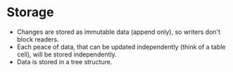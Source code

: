 # Storage

* Changes are stored as immutable data (append only), so writers don't block readers.
* Each peace of data, that can be updated independently (think of a table cell), will be stored independently.
* Data is stored in a tree structure.


